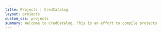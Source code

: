 ```yaml
---
title: Projects | CredCatalog
layout: projects
custom_css: projects
summary: Welcome to CredCatalog. This is an effort to compile projects and initiatives that aim to improve information quality. We are collecting information on fact-checking groups, technology tools, academic research institutions and so much more. Explore our growing list of entries by geography, language, funders and solutions categories.
---
```

